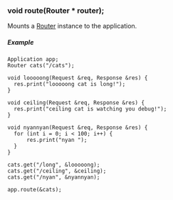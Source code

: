 <h3 id='app.route'>void route(Router * router);</h3>

Mounts a [Router](#router) instance to the application.

##### Example
```arduino
Application app;
Router cats("/cats");

void looooong(Request &req, Response &res) {
  res.print("looooong cat is long!");
}

void ceiling(Request &req, Response &res) {
  res.print("ceiling cat is watching you debug!");
}

void nyannyan(Request &req, Response &res) {
  for (int i = 0; i < 100; i++) {
      res.print("nyan ");
  }
}

cats.get("/long", &looooong);
cats.get("/ceiling", &ceiling);
cats.get("/nyan", &nyannyan);

app.route(&cats);
```
